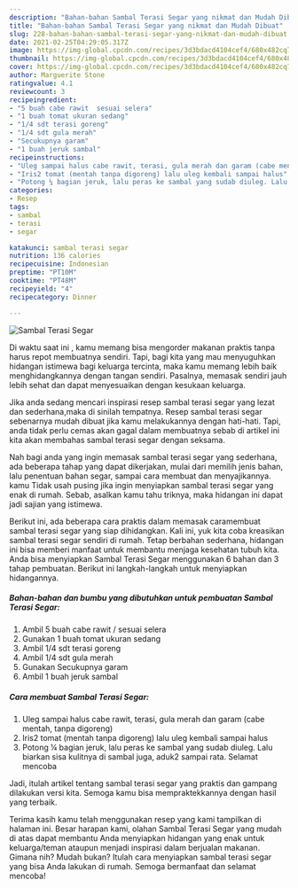 ```yaml
---
description: "Bahan-bahan Sambal Terasi Segar yang nikmat dan Mudah Dibuat"
title: "Bahan-bahan Sambal Terasi Segar yang nikmat dan Mudah Dibuat"
slug: 228-bahan-bahan-sambal-terasi-segar-yang-nikmat-dan-mudah-dibuat
date: 2021-02-25T04:29:05.317Z
image: https://img-global.cpcdn.com/recipes/3d3bdacd4104cef4/680x482cq70/sambal-terasi-segar-foto-resep-utama.jpg
thumbnail: https://img-global.cpcdn.com/recipes/3d3bdacd4104cef4/680x482cq70/sambal-terasi-segar-foto-resep-utama.jpg
cover: https://img-global.cpcdn.com/recipes/3d3bdacd4104cef4/680x482cq70/sambal-terasi-segar-foto-resep-utama.jpg
author: Marguerite Stone
ratingvalue: 4.1
reviewcount: 3
recipeingredient:
- "5 buah cabe rawit  sesuai selera"
- "1 buah tomat ukuran sedang"
- "1/4 sdt terasi goreng"
- "1/4 sdt gula merah"
- "Secukupnya garam"
- "1 buah jeruk sambal"
recipeinstructions:
- "Uleg sampai halus cabe rawit, terasi, gula merah dan garam (cabe mentah, tanpa digoreng)"
- "Iris2 tomat (mentah tanpa digoreng) lalu uleg kembali sampai halus"
- "Potong ¼ bagian jeruk, lalu peras ke sambal yang sudab diuleg. Lalu biarkan sisa kulitnya di sambal juga, aduk2 sampai rata. Selamat mencoba"
categories:
- Resep
tags:
- sambal
- terasi
- segar

katakunci: sambal terasi segar 
nutrition: 136 calories
recipecuisine: Indonesian
preptime: "PT10M"
cooktime: "PT48M"
recipeyield: "4"
recipecategory: Dinner

---
```



![Sambal Terasi Segar](https://img-global.cpcdn.com/recipes/3d3bdacd4104cef4/680x482cq70/sambal-terasi-segar-foto-resep-utama.jpg)

Di waktu  saat ini , kamu memang bisa mengorder makanan praktis tanpa harus repot membuatnya sendiri. Tapi, bagi kita yang mau menyuguhkan hidangan istimewa bagi keluarga tercinta, maka kamu memang lebih baik menghidangkannya dengan tangan sendiri. Pasalnya, memasak sendiri jauh lebih sehat dan dapat menyesuaikan dengan kesukaan keluarga.

Jika anda sedang mencari inspirasi resep sambal terasi segar yang lezat dan sederhana,maka di sinilah tempatnya. Resep sambal terasi segar  sebenarnya mudah dibuat jika kamu melakukannya dengan hati-hati. Tapi, anda tidak perlu cemas akan gagal dalam membuatnya 
sebab di artikel ini kita akan membahas sambal terasi segar dengan seksama.  



Nah bagi anda yang ingin memasak sambal terasi segar yang sederhana, ada beberapa tahap yang dapat dikerjakan, mulai dari memilih jenis bahan, lalu penentuan bahan segar, sampai cara membuat dan menyajikannya. kamu Tidak usah pusing jika ingin menyiapkan sambal terasi segar yang enak di rumah. Sebab, asalkan kamu  tahu triknya, maka hidangan ini dapat jadi sajian yang istimewa.

Berikut ini, ada beberapa cara praktis  dalam memasak caramembuat sambal terasi segar yang siap dihidangkan. Kali ini, yuk kita coba kreasikan sambal terasi segar sendiri di rumah. Tetap berbahan sederhana, hidangan ini bisa memberi manfaat untuk membantu menjaga kesehatan tubuh kita. Anda bisa menyiapkan Sambal Terasi Segar menggunakan 6 bahan dan 3 tahap pembuatan. Berikut ini langkah-langkah untuk menyiapkan hidangannya.

<!--inarticleads1-->

##### Bahan-bahan dan bumbu yang dibutuhkan untuk pembuatan Sambal Terasi Segar:

1. Ambil 5 buah cabe rawit / sesuai selera
1. Gunakan 1 buah tomat ukuran sedang
1. Ambil 1/4 sdt terasi goreng
1. Ambil 1/4 sdt gula merah
1. Gunakan Secukupnya garam
1. Ambil 1 buah jeruk sambal




<!--inarticleads2-->

##### Cara membuat Sambal Terasi Segar:

1. Uleg sampai halus cabe rawit, terasi, gula merah dan garam (cabe mentah, tanpa digoreng)
1. Iris2 tomat (mentah tanpa digoreng) lalu uleg kembali sampai halus
1. Potong ¼ bagian jeruk, lalu peras ke sambal yang sudab diuleg. Lalu biarkan sisa kulitnya di sambal juga, aduk2 sampai rata. Selamat mencoba




Jadi, itulah artikel tentang  sambal terasi segar  yang praktis dan gampang dilakukan versi kita. Semoga kamu bisa mempraktekkannya dengan hasil yang terbaik. 

Terima kasih kamu telah menggunakan resep yang kami tampilkan di halaman ini. Besar harapan kami, olahan  Sambal Terasi Segar yang mudah di atas dapat membantu Anda menyiapkan hidangan yang enak untuk keluarga/teman ataupun menjadi inspirasi dalam berjualan makanan. Gimana nih? Mudah bukan? Itulah cara menyiapkan sambal terasi segar yang bisa Anda lakukan di rumah. Semoga bermanfaat dan selamat mencoba!

